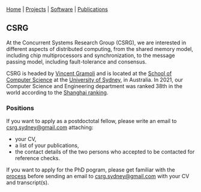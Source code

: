 [Home](index) | [Projects](projects) | [Software](software) | [Publications](publications)

## CSRG

At the Concurrent Systems Research Group (CSRG), we are interested in different aspects of distributed computing, from the shared memory model, including chip multiprocessors and synchronization, to the message passing model, including fault-tolerance and consensus.

CSRG is headed by [Vincent Gramoli](https://gramoli.github.io) and is located at the [School of Computer Science](https://www.sydney.edu.au/engineering/schools/school-of-computer-science.html) at the [University of Sydney](https://www.sydney.edu.au/), in Australia.
In 2021, our Computer Science and Engineering department was ranked 38th in the world according to the [Shanghai ranking](https://www.shanghairanking.com/rankings/gras/2021/RS0210).

### Positions
If you want to apply as a postdoctotal fellow, please write an email to [csrg.sydney@gmail.com](csrg.sydney@gmail.com) attaching:
 * your CV, 
 * a list of your publications,
 * the contact details of the two persons who accepted to be contacted for reference checks.

If you want to apply for the PhD pogram, please get familiar with the [process](https://www.sydney.edu.au/study/study-options/postgraduate-research.html) before sending an email to [csrg.sydney@gmail.com](csrg.sydney@gmail.com) with your CV and transcript(s).



